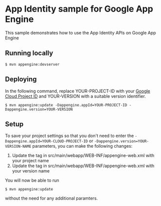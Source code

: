 # App Identity sample for Google App Engine
This sample demonstrates how to use the App Identity APIs on Google App Engine

## Running locally
    $ mvn appengine:devserver

## Deploying
In the following command, replace YOUR-PROJECT-ID with your
[Google Cloud Project ID](https://developers.google.com/console/help/new/#projectnumber)
and YOUR-VERSION with a suitable version identifier.

    $ mvn appengine:update -Dappengine.appId=YOUR-PROJECT-ID -Dappengine.version=YOUR-VERSION

## Setup
To save your project settings so that you don't need to enter the
`-Dappengine.appId=YOUR-CLOUD-PROJECT-ID` or
`-Dappengine.version=YOUR-VERSION-NAME` parameters, you can make the following
changes:

1. Update the <application> tag in src/main/webapp/WEB-INF/appengine-web.xml with your project name
1. Update the <version> tag in src/main/webapp/WEB-INF/appengine-web.xml with your version name

You will now be able to run

    $ mvn appengine:update

without the need for any additional paramters.
